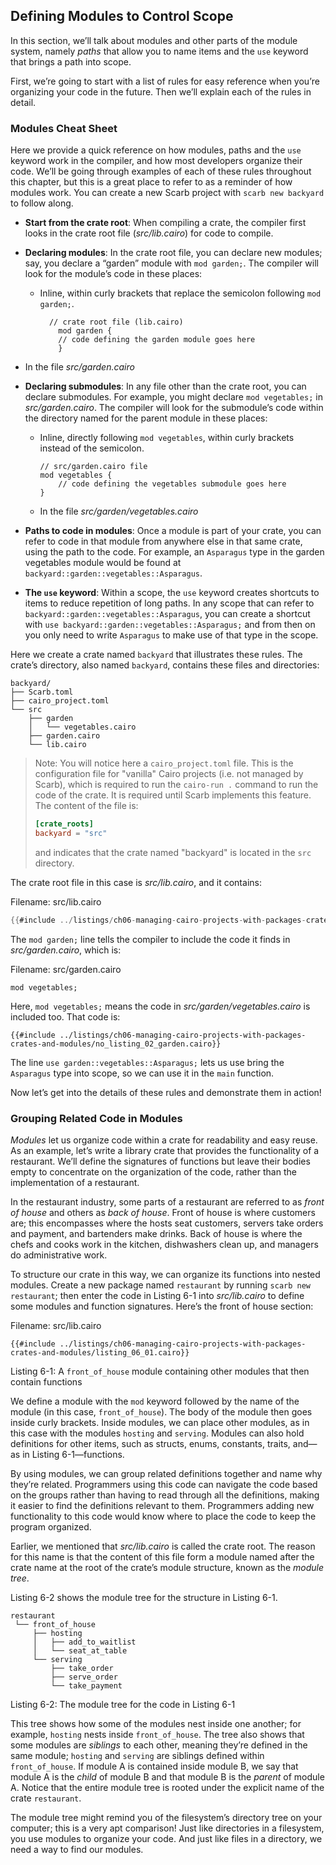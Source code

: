 ## Defining Modules to Control Scope

In this section, we’ll talk about modules and other parts of the module system,
namely _paths_ that allow you to name items and the `use` keyword that brings a
path into scope.

First, we’re going to start with a list of rules for easy reference when you’re
organizing your code in the future. Then we’ll explain each of the rules in
detail.

### Modules Cheat Sheet

Here we provide a quick reference on how modules, paths and the `use` keyword
work in the compiler, and how most developers organize their
code. We’ll be going through examples of each of these rules throughout this
chapter, but this is a great place to refer to as a reminder of how modules
work. You can create a new Scarb project with `scarb new backyard` to follow along.

- **Start from the crate root**: When compiling a crate, the compiler first
  looks in the crate root file (_src/lib.cairo_) for code to compile.
- **Declaring modules**: In the crate root file, you can declare new modules;
  say, you declare a “garden” module with `mod garden;`. The compiler will look
  for the module’s code in these places:

  - Inline, within curly brackets that replace the semicolon following `mod garden;`.

    ```rust,noplayground
      // crate root file (lib.cairo)
        mod garden {
        // code defining the garden module goes here
        }
    ```

- In the file _src/garden.cairo_
- **Declaring submodules**: In any file other than the crate root, you can
  declare submodules. For example, you might declare `mod vegetables;` in
  _src/garden.cairo_. The compiler will look for the submodule’s code within the
  directory named for the parent module in these places:

  - Inline, directly following `mod vegetables`, within curly brackets instead
    of the semicolon.

    ```rust,noplayground
    // src/garden.cairo file
    mod vegetables {
        // code defining the vegetables submodule goes here
    }
    ```

  - In the file _src/garden/vegetables.cairo_

- **Paths to code in modules**: Once a module is part of your crate, you can
  refer to code in that module from anywhere else in that same crate, using the path
  to the code. For example, an `Asparagus` type in the garden vegetables module would be found at
  `backyard::garden::vegetables::Asparagus`.
- **The `use` keyword**: Within a scope, the `use` keyword creates shortcuts to
  items to reduce repetition of long paths. In any scope that can refer to
  `backyard::garden::vegetables::Asparagus`, you can create a shortcut with
  `use backyard::garden::vegetables::Asparagus;` and from then on you only need to
  write `Asparagus` to make use of that type in the scope.

Here we create a crate named `backyard` that illustrates these rules. The
crate’s directory, also named `backyard`, contains these files and directories:

```text
backyard/
├── Scarb.toml
├── cairo_project.toml
└── src
    ├── garden
    │   └── vegetables.cairo
    ├── garden.cairo
    └── lib.cairo
```

> Note: You will notice here a `cairo_project.toml` file.
> This is the configuration file for "vanilla" Cairo projects (i.e. not managed by Scarb),
> which is required to run the `cairo-run .` command to run the code of the crate.
> It is required until Scarb implements this feature. The content of the file is:
>
> ```toml
> [crate_roots]
> backyard = "src"
> ```
>
> and indicates that the crate named "backyard" is located in the `src` directory.

The crate root file in this case is _src/lib.cairo_, and it contains:

<span class="filename">Filename: src/lib.cairo</span>

```rust
{{#include ../listings/ch06-managing-cairo-projects-with-packages-crates-and-modules/no_listing_01_lib.cairo}}
```

The `mod garden;` line tells the compiler to include the code it finds in _src/garden.cairo_, which is:

<span class="filename">Filename: src/garden.cairo</span>

```rust,noplayground
mod vegetables;
```

Here, `mod vegetables;` means the code in _src/garden/vegetables.cairo_ is
included too. That code is:

```rust,noplayground
{{#include ../listings/ch06-managing-cairo-projects-with-packages-crates-and-modules/no_listing_02_garden.cairo}}
```

The line `use garden::vegetables::Asparagus;` lets us use bring the `Asparagus` type into scope,
so we can use it in the `main` function.

Now let’s get into the details of these rules and demonstrate them in action!

### Grouping Related Code in Modules

_Modules_ let us organize code within a crate for readability and easy reuse.
As an example, let’s write a library crate that provides the functionality of a
restaurant. We’ll define the signatures of functions but leave their bodies
empty to concentrate on the organization of the code, rather than the
implementation of a restaurant.

In the restaurant industry, some parts of a restaurant are referred to as
_front of house_ and others as _back of house_. Front of house is where
customers are; this encompasses where the hosts seat customers, servers take
orders and payment, and bartenders make drinks. Back of house is where the
chefs and cooks work in the kitchen, dishwashers clean up, and managers do
administrative work.

To structure our crate in this way, we can organize its functions into nested
modules. Create a new package named `restaurant` by running `scarb new restaurant`; then enter the code in Listing 6-1 into _src/lib.cairo_ to
define some modules and function signatures. Here’s the front of house section:

<span class="filename">Filename: src/lib.cairo</span>

```rust,noplayground
{{#include ../listings/ch06-managing-cairo-projects-with-packages-crates-and-modules/listing_06_01.cairo}}
```

<span class="caption">Listing 6-1: A `front_of_house` module containing other
modules that then contain functions</span>

We define a module with the `mod` keyword followed by the name of the module
(in this case, `front_of_house`). The body of the module then goes inside curly
brackets. Inside modules, we can place other modules, as in this case with the
modules `hosting` and `serving`. Modules can also hold definitions for other
items, such as structs, enums, constants, traits, and—as in Listing
6-1—functions.

By using modules, we can group related definitions together and name why
they’re related. Programmers using this code can navigate the code based on the
groups rather than having to read through all the definitions, making it easier
to find the definitions relevant to them. Programmers adding new functionality
to this code would know where to place the code to keep the program organized.

Earlier, we mentioned that _src/lib.cairo_ is called the crate
root. The reason for this name is that the content of this file form a module named after the crate name at the root of the crate’s module structure,
known as the _module tree_.

Listing 6-2 shows the module tree for the structure in Listing 6-1.

```text
restaurant
 └── front_of_house
     ├── hosting
     │   ├── add_to_waitlist
     │   └── seat_at_table
     └── serving
         ├── take_order
         ├── serve_order
         └── take_payment
```

<span class="caption">Listing 6-2: The module tree for the code in Listing
6-1</span>

This tree shows how some of the modules nest inside one another; for example,
`hosting` nests inside `front_of_house`. The tree also shows that some modules
are _siblings_ to each other, meaning they’re defined in the same module;
`hosting` and `serving` are siblings defined within `front_of_house`. If module
A is contained inside module B, we say that module A is the _child_ of module B
and that module B is the _parent_ of module A. Notice that the entire module
tree is rooted under the explicit name of the crate `restaurant`.

The module tree might remind you of the filesystem’s directory tree on your
computer; this is a very apt comparison! Just like directories in a filesystem,
you use modules to organize your code. And just like files in a directory, we
need a way to find our modules.
